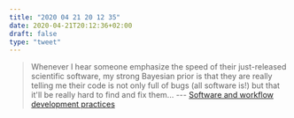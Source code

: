 ```yaml
---
title: "2020 04 21 20 12 35"
date: 2020-04-21T20:12:36+02:00
draft: false
type: "tweet"
---
```

> Whenever I hear someone emphasize the speed of their just-released scientific software, my strong Bayesian prior is that they are really telling me their code is not only full of bugs (all software is!) but that it'll be really hard to find and fix them... --- [Software and workflow development practices](http://ivory.idyll.org/blog/2020-software-and-workflow-dev-practices.html)
